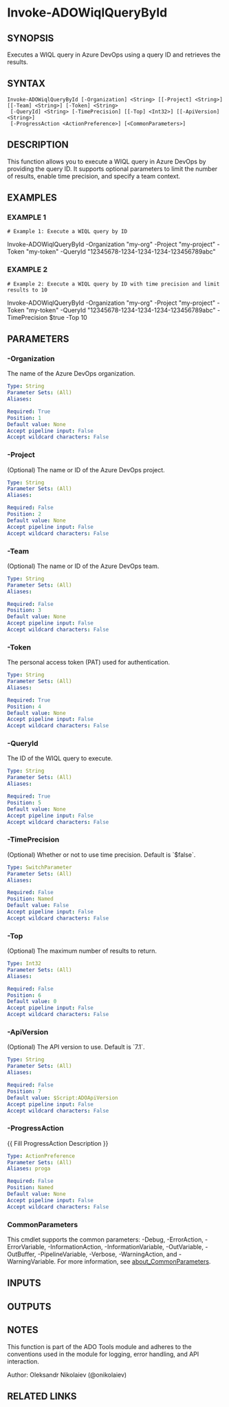 ﻿---
external help file: ado.core-help.xml
Module Name: ado.core
online version: https://learn.microsoft.com/azure/devops
schema: 2.0.0
---

# Invoke-ADOWiqlQueryById

## SYNOPSIS
Executes a WIQL query in Azure DevOps using a query ID and retrieves the results.

## SYNTAX

```
Invoke-ADOWiqlQueryById [-Organization] <String> [[-Project] <String>] [[-Team] <String>] [-Token] <String>
 [-QueryId] <String> [-TimePrecision] [[-Top] <Int32>] [[-ApiVersion] <String>]
 [-ProgressAction <ActionPreference>] [<CommonParameters>]
```

## DESCRIPTION
This function allows you to execute a WIQL query in Azure DevOps by providing the query ID.
It supports optional parameters to limit the number of results, enable time precision, and specify a team context.

## EXAMPLES

### EXAMPLE 1
```
# Example 1: Execute a WIQL query by ID
```

Invoke-ADOWiqlQueryById -Organization "my-org" -Project "my-project" -Token "my-token" -QueryId "12345678-1234-1234-1234-123456789abc"

### EXAMPLE 2
```
# Example 2: Execute a WIQL query by ID with time precision and limit results to 10
```

Invoke-ADOWiqlQueryById -Organization "my-org" -Project "my-project" -Token "my-token" -QueryId "12345678-1234-1234-1234-123456789abc" -TimePrecision $true -Top 10

## PARAMETERS

### -Organization
The name of the Azure DevOps organization.

```yaml
Type: String
Parameter Sets: (All)
Aliases:

Required: True
Position: 1
Default value: None
Accept pipeline input: False
Accept wildcard characters: False
```

### -Project
(Optional) The name or ID of the Azure DevOps project.

```yaml
Type: String
Parameter Sets: (All)
Aliases:

Required: False
Position: 2
Default value: None
Accept pipeline input: False
Accept wildcard characters: False
```

### -Team
(Optional) The name or ID of the Azure DevOps team.

```yaml
Type: String
Parameter Sets: (All)
Aliases:

Required: False
Position: 3
Default value: None
Accept pipeline input: False
Accept wildcard characters: False
```

### -Token
The personal access token (PAT) used for authentication.

```yaml
Type: String
Parameter Sets: (All)
Aliases:

Required: True
Position: 4
Default value: None
Accept pipeline input: False
Accept wildcard characters: False
```

### -QueryId
The ID of the WIQL query to execute.

```yaml
Type: String
Parameter Sets: (All)
Aliases:

Required: True
Position: 5
Default value: None
Accept pipeline input: False
Accept wildcard characters: False
```

### -TimePrecision
(Optional) Whether or not to use time precision.
Default is \`$false\`.

```yaml
Type: SwitchParameter
Parameter Sets: (All)
Aliases:

Required: False
Position: Named
Default value: False
Accept pipeline input: False
Accept wildcard characters: False
```

### -Top
(Optional) The maximum number of results to return.

```yaml
Type: Int32
Parameter Sets: (All)
Aliases:

Required: False
Position: 6
Default value: 0
Accept pipeline input: False
Accept wildcard characters: False
```

### -ApiVersion
(Optional) The API version to use.
Default is \`7.1\`.

```yaml
Type: String
Parameter Sets: (All)
Aliases:

Required: False
Position: 7
Default value: $Script:ADOApiVersion
Accept pipeline input: False
Accept wildcard characters: False
```

### -ProgressAction
{{ Fill ProgressAction Description }}

```yaml
Type: ActionPreference
Parameter Sets: (All)
Aliases: proga

Required: False
Position: Named
Default value: None
Accept pipeline input: False
Accept wildcard characters: False
```

### CommonParameters
This cmdlet supports the common parameters: -Debug, -ErrorAction, -ErrorVariable, -InformationAction, -InformationVariable, -OutVariable, -OutBuffer, -PipelineVariable, -Verbose, -WarningAction, and -WarningVariable. For more information, see [about_CommonParameters](http://go.microsoft.com/fwlink/?LinkID=113216).

## INPUTS

## OUTPUTS

## NOTES
This function is part of the ADO Tools module and adheres to the conventions used in the module for logging, error handling, and API interaction.

Author: Oleksandr Nikolaiev (@onikolaiev)

## RELATED LINKS
